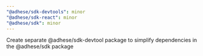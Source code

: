 ```yaml
---
"@adhese/sdk-devtools": minor
"@adhese/sdk-react": minor
"@adhese/sdk": minor
---
```


Create separate @adhese/sdk-devtool package to simplify dependencies in the @adhese/sdk package
